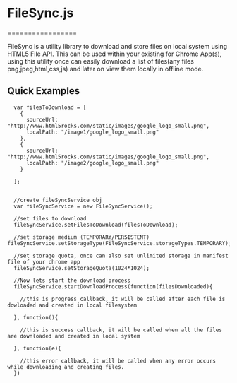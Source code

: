 # FileSync.js
=================

FileSync is a utility library to download and store files on local system using HTML5 File API. This can be used within your existing for Chrome App(s), using this utility once can easily download a list of files(any files png,jpeg,html,css,js) and later on view them locally in offline mode.



## Quick Examples


```
  var filesToDownload = [
    {
      sourceUrl: "http://www.html5rocks.com/static/images/google_logo_small.png",
      localPath: "/image1/google_logo_small.png"
    },
    {
      sourceUrl: "http://www.html5rocks.com/static/images/google_logo_small.png",
      localPath: "/image2/google_logo_small.png"
    }

  ];
  
  
  //create fileSyncService obj
  var fileSyncService = new FileSyncService();
  
  //set files to download
  fileSyncService.setFilesToDownload(filesToDownload);
  
  //set storage medium (TEMPORARY/PERSISTENT)  fileSyncService.setStorageType(FileSyncService.storageTypes.TEMPORARY);
  
  //set storage quota, once can also set unlimited storage in manifest file of your chrome app
  fileSyncService.setStorageQuota(1024*1024);
  
  //Now lets start the download process
  fileSyncService.startDownloadProcess(function(filesDownloaded){
  	
  	//this is progress callback, it will be called after each file is dowloaded and created in local filesystem
  	
  }, function(){
  
  	//this is success callback, it will be called when all the files are downloaded and created in local system  
  	
  }, function(e){
  
  	//this error callback, it will be called when any error occurs while downloading and creating files.
  })

    
    
```

